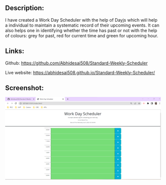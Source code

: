 ## Description:
 I have created a Work Day Scheduler with the help of Dayjs which will help a individual to maintain a systematic record of their upcoming events. It can also helps one in identifying whether the time has past or not with the help of colours: grey for past, red for current time and green for upcoming hour.

 ## Links:

 Github: https://github.com/Abhidesai508/Standard-Weekly-Scheduler

 Live website: https://abhidesai508.github.io/Standard-Weekly-Scheduler/

 ## Screenshot:
 ![Alt text](Assets/images/Screenshot%202023-04-05%20031456.png)